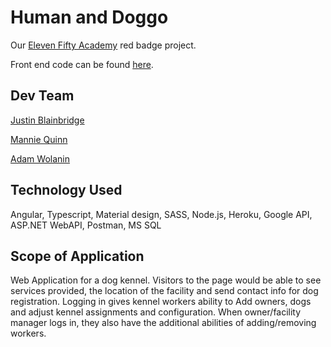 # Human and Doggo

Our [Eleven Fifty Academy](https://elevenfifty.org/) red badge project.

Front end code can be found [here](https://github.com/Omnicogito/HDRFrontEnd).

## Dev Team

[Justin Blainbridge](https://github.com/Omnicogito)

[Mannie Quinn](https://github.com/MannieQuinn)

[Adam Wolanin](https://github.com/awolanin6611)

## Technology Used

Angular, Typescript, Material design, SASS, Node.js, Heroku, Google API, ASP.NET WebAPI, Postman, MS SQL

## Scope of Application

Web Application for a dog kennel. Visitors to the page would be able to see services provided, the location of the facility and send contact info for dog registration. Logging in gives kennel workers ability to Add owners, dogs and adjust kennel assignments and configuration. When owner/facility manager logs in, they also have the additional abilities of adding/removing workers.
